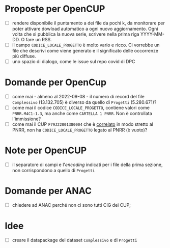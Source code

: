 # Proposte per OpenCUP

- [ ] rendere disponibile il puntamento a dei file da pochi k, da monitorare per poter attivare dowload automatico a ogni nuovo aggiornamento. Ogni volta che si pubblica la nuova serie, scrivere nella prima riga YYYY-MM-DD. O fare un RSS.
- [ ] il campo `CODICE_LOCALE_PROGETTO` è molto vario e ricco. Ci vorrebbe un file che descrivi come viene generato e il significato delle occorrenze più diffuse.
- [ ] uno spazio di dialogo, come le issue sul repo covid di DPC

# Domande per OpenCup

- [ ] come mai - almeno al 2022-09-08 - il numero di record del file `Complessivo` (13.132.705) è diverso da quello di `Progetti` (5.280.671)?
- [ ] come mai il codice `CODICE_LOCALE_PROGETTO`, contiene valori come `PNRR.M4C1-1.3`, ma anche come `CARTELLA 1 PNRR`. Non è controllata l'immissione?
- [ ] come mai il CUP `F79J22001380004` che è [correlato](https://www.provinz.bz.it/politik-recht-aussenbeziehungen/europa/downloads/PNRRM2_1.PDF) in modo stretto al PNRR, non ha `CODICE_LOCALE_PROGETTO` legato al PNRR (è vuoto)?

# Note per OpenCUP

- [ ] il separatore di campi e l'*encoding* indicati per i file della prima sezione, non corrispondono a quello di `Progetti`

# Domande per ANAC

- [ ] chiedere ad ANAC perché non ci sono tutti CIG dei CUP;

# Idee

- [ ] creare il datapackage del dataset `Complessivo` e di `Progetti`
